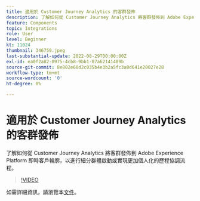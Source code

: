 ```yaml
---
title: 適用於 Customer Journey Analytics 的客群發佈
description: 了解如何從 Customer Journey Analytics 將客群發佈到 Adobe Experience Platform 即時客戶輪廓，以進行細分群體啟動或實現更加個人化的歷程協調流程。
feature: Components
topic: Integrations
role: User
level: Beginner
kt: 11024
thumbnail: 346759.jpeg
last-substantial-update: 2022-08-29T00:00:00Z
exl-id: ea0f2a82-0975-4cb8-9bb1-07a62141489b
source-git-commit: 8e802e60d2c035b4e3b2a5fc3a0d641e20027e28
workflow-type: tm+mt
source-wordcount: '0'
ht-degree: 0%

---
```


# 適用於 Customer Journey Analytics 的客群發佈

了解如何從 Customer Journey Analytics 將客群發佈到 Adobe Experience Platform 即時客戶輪廓，以進行細分群體啟動或實現更加個人化的歷程協調流程。

>[!VIDEO](https://video.tv.adobe.com/v/346759/?quality=12&learn=on)

如需詳細資訊，請瀏覽本[文件](https://experienceleague.adobe.com/docs/analytics-platform/using/cja-components/audiences/audiences-overview.html?lang=zh-Hant)。
